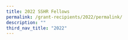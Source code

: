 ```yaml
---
title: 2022 SSHR Fellows
permalink: /grant-recipients/2022/permalink/
description: ""
third_nav_title: "2022"
---
```

